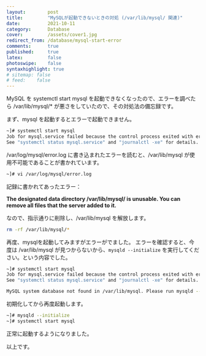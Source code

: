 ```yaml
---
layout:        post
title:         "MySQLが起動できないときの対処 (/var/lib/mysql/ 関連)"
date:          2021-10-11
category:      Database
cover:         /assets/cover1.jpg
redirect_from: /database/mysql-start-error
comments:      true
published:     true
latex:         false
photoswipe:    false
syntaxhighlight: true
# sitemap: false
# feed:    false
---
```


MySQL を systemctl start mysql を起動できなくなったので、エラーを調べたら /var/lib/mysql/* が悪さをしていたので、その対処法の備忘録です。

まず、mysql を起動するとエラーで起動できません。

```bash
~]# systemctl start mysql
Job for mysql.service failed because the control process exited with error code.
See "systemctl status mysql.service" and "journalctl -xe" for details.
```
/var/log/mysql/error.log に書き込まれたエラーを読むと、/var/lib/mysql が使用不可能であることが書かれています。
```bash
~]# vi /var/log/mysql/error.log
```
記録に書かれてあったエラー：

**The designated data directory /var/lib/mysql/ is unusable. You can remove all files that the server added to it.**

なので、指示通りに削除し、/var/lib/mysql を解放します。
```bash
rm -rf /var/lib/mysql/*
```

再度、mysqlを起動してみますがエラーがでました。
エラーを確認すると、今度は /var/lib/mysql が見つからないから、`mysqld --initialize` を実行してください。という内容でした。
```bash
~]# systemctl start mysql
Job for mysql.service failed because the control process exited with error code.
See "systemctl status mysql.service" and "journalctl -xe" for details.

MySQL system database not found in /var/lib/mysql. Please run mysqld --initialize.
```
初期化してから再度起動します。
```bash
~]# mysqld --initialize
~]# systemctl start mysql
```
正常に起動するようになりました。

以上です。

